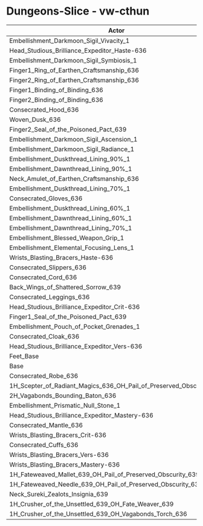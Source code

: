 # Dungeons-Slice - vw-cthun
| Actor | DPS | Increase |
|---|:---:|:---:|
|Embellishment_Darkmoon_Sigil_Vivacity_1|1393816|1.91%|
|Head_Studious_Brilliance_Expeditor_Haste-636|1388548|1.52%|
|Embellishment_Darkmoon_Sigil_Symbiosis_1|1386624|1.38%|
|Finger1_Ring_of_Earthen_Craftsmanship_636|1386296|1.36%|
|Finger2_Ring_of_Earthen_Craftsmanship_636|1385234|1.28%|
|Finger1_Binding_of_Binding_636|1385194|1.28%|
|Finger2_Binding_of_Binding_636|1385063|1.27%|
|Consecrated_Hood_636|1382383|1.07%|
|Woven_Dusk_636|1380382|0.93%|
|Finger2_Seal_of_the_Poisoned_Pact_639|1380212|0.91%|
|Embellishment_Darkmoon_Sigil_Ascension_1|1380200|0.91%|
|Embellishment_Darkmoon_Sigil_Radiance_1|1379449|0.86%|
|Embellishment_Duskthread_Lining_90%_1|1378784|0.81%|
|Embellishment_Dawnthread_Lining_90%_1|1376949|0.67%|
|Neck_Amulet_of_Earthen_Craftsmanship_636|1376882|0.67%|
|Embellishment_Duskthread_Lining_70%_1|1375898|0.60%|
|Consecrated_Gloves_636|1375097|0.54%|
|Embellishment_Duskthread_Lining_60%_1|1374568|0.50%|
|Embellishment_Dawnthread_Lining_60%_1|1374259|0.48%|
|Embellishment_Dawnthread_Lining_70%_1|1373909|0.45%|
|Embellishment_Blessed_Weapon_Grip_1|1373346|0.41%|
|Embellishment_Elemental_Focusing_Lens_1|1371758|0.30%|
|Wrists_Blasting_Bracers_Haste-636|1371605|0.28%|
|Consecrated_Slippers_636|1370456|0.20%|
|Consecrated_Cord_636|1370367|0.19%|
|Back_Wings_of_Shattered_Sorrow_639|1370272|0.19%|
|Consecrated_Leggings_636|1369803|0.15%|
|Head_Studious_Brilliance_Expeditor_Crit-636|1369657|0.14%|
|Finger1_Seal_of_the_Poisoned_Pact_639|1369589|0.14%|
|Embellishment_Pouch_of_Pocket_Grenades_1|1369568|0.14%|
|Consecrated_Cloak_636|1368422|0.05%|
|Head_Studious_Brilliance_Expeditor_Vers-636|1368343|0.05%|
|Feet_Base|1368318|0.04%|
|Base|1367718|0.00%|
|Consecrated_Robe_636|1366992|-0.05%|
|1H_Scepter_of_Radiant_Magics_636_OH_Pail_of_Preserved_Obscurity_639|1366981|-0.05%|
|2H_Vagabonds_Bounding_Baton_636|1366601|-0.08%|
|Embellishment_Prismatic_Null_Stone_1|1366013|-0.12%|
|Head_Studious_Brilliance_Expeditor_Mastery-636|1365392|-0.17%|
|Consecrated_Mantle_636|1364501|-0.24%|
|Wrists_Blasting_Bracers_Crit-636|1363890|-0.28%|
|Consecrated_Cuffs_636|1363391|-0.32%|
|Wrists_Blasting_Bracers_Vers-636|1363008|-0.34%|
|Wrists_Blasting_Bracers_Mastery-636|1362132|-0.41%|
|1H_Fateweaved_Mallet_639_OH_Pail_of_Preserved_Obscurity_639|1358594|-0.67%|
|1H_Fateweaved_Needle_639_OH_Pail_of_Preserved_Obscurity_639|1357416|-0.75%|
|Neck_Sureki_Zealots_Insignia_639|1331567|-2.64%|
|1H_Crusher_of_the_Unsettled_639_OH_Fate_Weaver_639|1178412|-13.84%|
|1H_Crusher_of_the_Unsettled_639_OH_Vagabonds_Torch_636|1170309|-14.43%|
